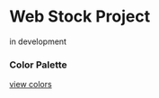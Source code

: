 # Web Stock Project
in development

### Color Palette
[view colors](https://coolors.co/967d69-9fc9ce-a8d4ad-f2f79e-e8ec67)
